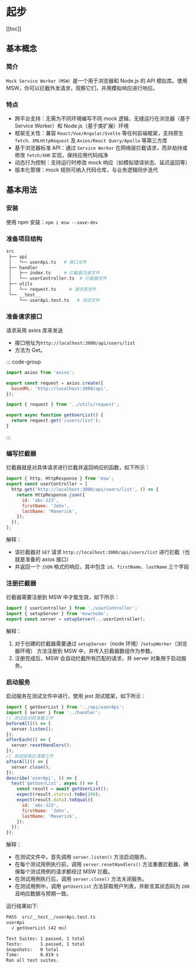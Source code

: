 # 起步

[[toc]]

## 基本概念

### 简介

`Mock Service Worker（MSW）`是一个用于浏览器和 Node.js 的 API 模拟库。使用 MSW，你可以拦截外发请求，观察它们，并用模拟响应进行响应。

### 特点

- 跨平台支持：无需为不同环境编写不同 mock 逻辑，无缝运行在浏览器（基于 Service Worker）和 Node.js（基于类扩展）环境
- 框架无关性：兼容 `React/Vue/Angular/Svelte` 等任何前端框架，支持原生 `fetch、XMLHttpRequest` 及 `Axios/React Query/Apollo` 等第三方库
- 基于浏览器标准 API：通过 `Service Worker` 在网络层拦截请求，而非劫持或修改 `fetch/XHR` 实现，保持应用代码纯净
- 动态行为控制：支持运行时修改 mock 响应（如模拟错误状态、延迟返回等）
- 版本化管理：mock 规则可纳入代码仓库，与业务逻辑同步迭代

## 基本用法

### 安装

使用 npm 安装：`npm i msw --save-dev`

### 准备项目结构

```bash
src
 ├── api
 │   └── userApi.ts   # 接口文件
 ├── handler
 │   ├── index.ts     # 拦截器注册文件
 │   └── userController.ts  # 拦截器文件
 ├── utils
 │   └── request.ts     # 请求库文件
 └── __test__
     └── userApi.test.ts   # 测试文件
```

### 准备请求接口

请求采用 axios 库来发送

- 接口地址为`http://localhost:3000/api/users/list`
- 方法为 Get。

::: code-group

```js [axios配置]
import axios from 'axios';

export const request = axios.create({
  baseURL: 'http://localhost:3000/api',
});
```

```js [api接口]
import { request } from '../utils/request';

export async function getUserList() {
  return request.get('/users/list');
}
```

:::

### 编写拦截器

拦截器就是对具体请求进行拦截并返回响应的函数，如下所示：

```js
import { http, HttpResponse } from 'msw';
export const userController = [
  http.get('http://localhost:3000/api/users/list', () => {
    return HttpResponse.json({
      id: 'abc-123',
      firstName: 'John',
      lastName: 'Maverick',
    });
  }),
];
```

解释：

- 该拦截器对 `GET` 请求 `http://localhost:3000/api/users/list` 进行拦截（也就是准备的 axios 接口）
- 并返回一个 `JSON` 格式的响应，其中包含 `id`、`firstName`、`lastName` 三个字段

### 注册拦截器

拦截器需要注册到 MSW 中才能生效，如下所示：

```js
import { userController } from './userController';
import { setupServer } from 'msw/node';
export const server = setupServer(...userController);
```

解释：

1. 对于创建的拦截器需要通过 `setupServer`（node 环境）/`setupWorker`（浏览器环境） 方法注册到 MSW 中，并传入拦截器数组作为参数。
2. 注册完成后，MSW 会自动拦截所有匹配的请求，并 server 对象用于启动服务。

### 启动服务

启动服务在测试文件中进行，使用 jest 测试框架，如下所示：

```js [启动服务并测试]
import { getUserList } from '../api/userApi';
import { server } from '../handler';
// 测试启动前准备工作
beforeAll(() => {
  server.listen();
});
afterEach(() => {
  server.resetHandlers();
});
// 测试结束后清理工作
afterAll(() => {
  server.close();
});
describe('userApi', () => {
  test('getUserList', async () => {
    const result = await getUserList();
    expect(result.status).toBe(200);
    expect(result.data).toEqual({
      id: 'abc-123',
      firstName: 'John',
      lastName: 'Maverick',
    });
  });
});
```

解释：

- 在测试文件中，首先调用 `server.listen()` 方法启动服务。
- 在每个测试用例执行前，调用 `server.resetHandlers()` 方法重置拦截器，确保每个测试用例的请求都经过 MSW 拦截。
- 在测试用例执行后，调用 `server.close()` 方法关闭服务。
- 在测试用例中，调用 `getUserList` 方法获取用户列表，并断言其状态码为 `200` 且响应数据与预期一致。

运行结果如下:

```bash
PASS  src/__test__/userApi.test.ts
userApi
  √ getUserList (42 ms)

Test Suites: 1 passed, 1 total
Tests:       1 passed, 1 total
Snapshots:   0 total
Time:        0.819 s
Ran all test suites.
```
